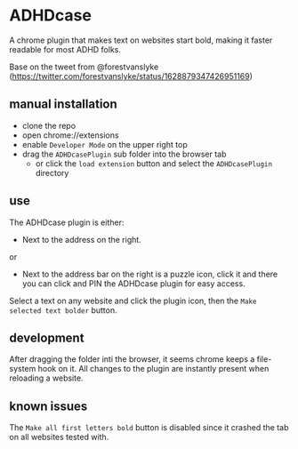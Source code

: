 # ADHDcase
A chrome plugin that makes text on websites start bold, making it faster readable for most ADHD folks.

Base on the tweet from @forestvanslyke (https://twitter.com/forestvanslyke/status/1628879347426951169)


## manual installation

* clone the repo
* open chrome://extensions
* enable `Developer Mode` on the upper right top
* drag the `ADHDcasePlugin` sub folder into the browser tab
  * or click the `load extension` button and select the `ADHDcasePlugin` directory

## use

The ADHDcase plugin is either:

* Next to the address on the right.  

or
  
* Next to the address bar on the right is a puzzle icon, click it and there you can click and PIN the ADHDcase plugin for easy access.

Select a text on any website and click the plugin icon, then the `Make selected text bolder` button.

## development

After dragging the folder inti the browser, it seems chrome keeps a file-system hook on it.
All changes to the plugin are instantly present when reloading a website. 

## known issues

The `Make all first letters bold` button is disabled since it crashed the tab on all websites tested with.

